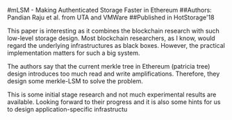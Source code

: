 #mLSM - Making Authenticated Storage Faster in Ethereum
##Authors: Pandian Raju et al. from  UTA and VMWare
##Published in HotStorage'18

This paper is interesting as it combines the blockchain research with such low-level storage design. Most blockchain researchers, as I know, would regard the underlying infrastructures as black boxes. However, the practical implementation matters for such a big system. 

The authors say that the current merkle tree in Ethereum (patricia tree) design introduces too much read and write amplifications. Therefore, they design some merkle-LSM to solve the problem. 

This is some initial stage research and not much experimental results are available. Looking forward to their progress and it is also some hints for us to design application-specific infrastructu

